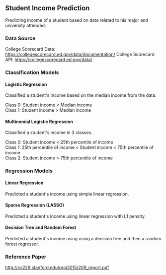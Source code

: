 ## Student Income Prediction

Predicting income of a student based on data related to his major and university attended. 

### Data Source

College Scorecard Data: https://collegescorecard.ed.gov/data/documentation/
College Scorecard API: https://collegescorecard.ed.gov/data/

### Classification Models 

#### Logistic Regression

Classified a student's income based on the median income from the data.

Class 0: Student income < Median income <br/>
Class 1: Student income > Median income


#### Multinomial Logistic Regression

Classified a student's income in 3 classes.

Class 0: Student income < 25th percentile of income <br/>
Class 1: 25th percentile of income < Student income < 75th percentile of income <br/>
Class 2: Student income > 75th percentile of income


### Regression Models

#### Linear Regression

Predicted a student's income using simple linear regression.


#### Sparse Regression (LASSO)

Predicted a student's income using linear regression with L1 penalty.


#### Decision Tree and Random Forest 

Predicted a student's income using using a decision tree and then a random forest regressor.


### Reference Paper

http://cs229.stanford.edu/proj2015/209_report.pdf
